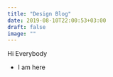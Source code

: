 ```yaml
---
title: "Design Blog"
date: 2019-08-10T22:00:53+03:00
draft: false
image: ""
---
```


Hi Everybody 
- I am here